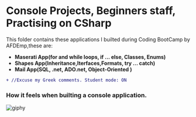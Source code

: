 # Console Projects, Beginners staff, Practising on CSharp

This folder contains these applications I builted during Coding BootCamp by AFDEmp,these are:

  * **Maserati App(for and while loops, if ... else, Classes, Enums)**
  * **Shapes App(Inheritance,Iterfaces,Formats, try ... catch)**
  * **Mail App(SQL, .net, ADO.net, Object-Oriented )**

```diff
+ //Excuse my Greek comments. Student mode: ON

```
   ###  How it feels when builting a console application.
![giphy](https://user-images.githubusercontent.com/37079835/41845837-877c4cd4-787d-11e8-93b3-69f01398fde6.gif)


